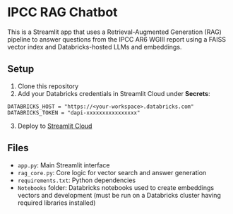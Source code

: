 # IPCC RAG Chatbot

This is a Streamlit app that uses a Retrieval-Augmented Generation (RAG) pipeline to answer questions from the IPCC AR6 WGIII report using a FAISS vector index and Databricks-hosted LLMs and embeddings.

## Setup

1. Clone this repository
2. Add your Databricks credentials in Streamlit Cloud under **Secrets**:

```
DATABRICKS_HOST = "https://<your-workspace>.databricks.com"
DATABRICKS_TOKEN = "dapi-xxxxxxxxxxxxxxxx"
```

3. Deploy to [Streamlit Cloud](https://streamlit.io/cloud)

## Files

- `app.py`: Main Streamlit interface
- `rag_core.py`: Core logic for vector search and answer generation
- `requirements.txt`: Python dependencies
- `Notebooks` folder: Databricks notebooks used to create embeddings vectors and development (must be run on a Databricks cluster having required libraries installed)
